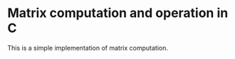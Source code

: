 
# Matrix computation and operation in C
This is a simple implementation of matrix computation.  


